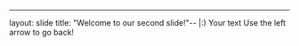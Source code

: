 
---
layout: slide
title: "Welcome to our second slide!"--
|:)
Your text
Use the left arrow to go back!
